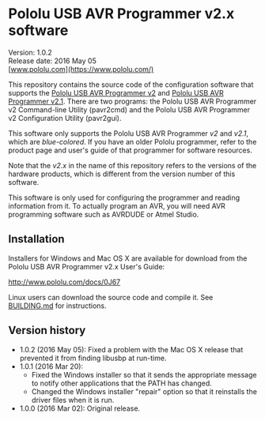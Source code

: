 # Pololu USB AVR Programmer v2.x software

Version: 1.0.2<br/>
Release date: 2016 May 05<br/>
[www.pololu.com](https://www.pololu.com/)

This repository contains the source code of the configuration software that
supports the [Pololu USB AVR Programmer v2](https://www.pololu.com/product/3170)
and [Pololu USB AVR Programmer v2.1](https://www.pololu.com/product/3170).
There are two programs: the Pololu USB AVR Programmer v2 Command-line Utility
(pavr2cmd) and the Pololu USB AVR Programmer v2 Configuration Utility (pavr2gui).

This software only supports the Pololu USB AVR Programmer *v2* and *v2.1*,
which are *blue-colored*.  If you have an older Pololu programmer,
refer to the product page and user's guide of that programmer for software
resources.

Note that the *v2.x* in the name of this repository refers to the versions of the
hardware products, which is different from the version number of this software.

This software is only used for configuring the programmer and reading
information from it.  To actually program an AVR, you will need AVR programming
software such as AVRDUDE or Atmel Studio.

## Installation

Installers for Windows and Mac OS X are available for download from the Pololu
USB AVR Programmer v2.x User's Guide:

  http://www.pololu.com/docs/0J67

Linux users can download the source code and compile it.  See
[BUILDING.md](BUILDING.md) for instructions.

## Version history

* 1.0.2 (2016 May 05): Fixed a problem with the Mac OS X release that prevented
  it from finding libusbp at run-time.
* 1.0.1 (2016 Mar 20):
    * Fixed the Windows installer so that it sends the appropriate message to
      notify other applications that the PATH has changed.
    * Changed the Windows installer "repair" option so that it reinstalls
      the driver files when it is run.
* 1.0.0 (2016 Mar 02): Original release.

